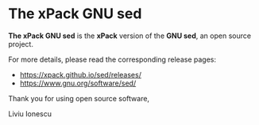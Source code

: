 # The xPack GNU sed

**The xPack GNU sed** is the **xPack** version of
the **GNU sed**, an open source project.

For more details, please read the corresponding release pages:

- <https://xpack.github.io/sed/releases/>
- <https://www.gnu.org/software/sed/>

Thank you for using open source software,

Liviu Ionescu
